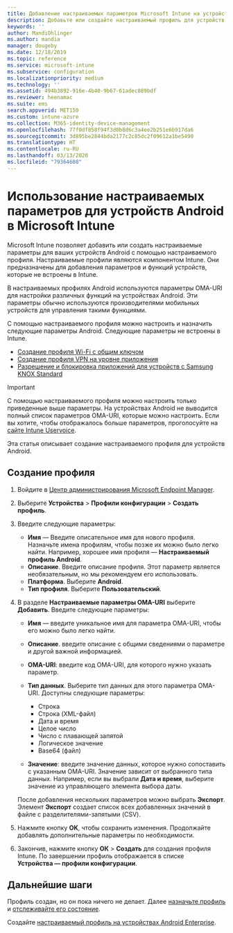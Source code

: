 ```yaml
---
title: Добавление настраиваемых параметров Microsoft Intune на устройства Android — Azure | Документация Майкрософт
description: Добавьте или создайте настраиваемый профиль для устройств Android, чтобы создать профиль Wi-Fi с предварительным ключом, создать профиль VPN на уровне приложения или разрешить или запретить приложения для устройств Samsung Knox Standard в Microsoft Intune
keywords: ''
author: MandiOhlinger
ms.author: mandia
manager: dougeby
ms.date: 12/18/2019
ms.topic: reference
ms.service: microsoft-intune
ms.subservice: configuration
ms.localizationpriority: medium
ms.technology: ''
ms.assetid: 494b3892-916e-4b40-9b67-61adec889bdf
ms.reviewer: heenamac
ms.suite: ems
search.appverid: MET150
ms.custom: intune-azure
ms.collection: M365-identity-device-management
ms.openlocfilehash: 77f0df858f94f3d0b8d6c3a4ee2b251e6b917da6
ms.sourcegitcommit: 3d895be2844bda2177c2c85dc2f09612a1be5490
ms.translationtype: HT
ms.contentlocale: ru-RU
ms.lasthandoff: 03/13/2020
ms.locfileid: "79364608"
---
```

# <a name="use-custom-settings-for-android-devices-in-microsoft-intune"></a>Использование настраиваемых параметров для устройств Android в Microsoft Intune

Microsoft Intune позволяет добавить или создать настраиваемые параметры для ваших устройств Android с помощью настраиваемого профиля. Настраиваемые профили являются компонентом Intune. Они предназначены для добавления параметров и функций устройств, которые не встроены в Intune.

В настраиваемых профилях Android используются параметры OMA-URI для настройки различных функций на устройствах Android. Эти параметры обычно используются производителями мобильных устройств для управления такими функциями.

С помощью настраиваемого профиля можно настроить и назначить следующие параметры Android. Следующие параметры не встроены в Intune.

- [Создание профиля Wi-Fi с общим ключом](/intune/wi-fi-profile-shared-key)
- [Создание профиля VPN на уровне приложения](/intune/android-pulse-secure-per-app-vpn)
- [Разрешение и блокировка приложений для устройств с Samsung KNOX Standard](/intune/samsung-knox-apps-allow-block)

>[!IMPORTANT]
> С помощью настраиваемого профиля можно настроить только приведенные выше параметры. На устройствах Android не выводится полный список параметров OMA-URI, которые можно настроить. Если вы хотите, чтобы отображалось больше параметров, проголосуйте на [сайте Intune Uservoice](https://microsoftintune.uservoice.com/forums/291681-ideas).

Эта статья описывает создание настраиваемого профиля для устройств Android.

## <a name="create-the-profile"></a>Создание профиля

1. Войдите в [Центр администрирования Microsoft Endpoint Manager](https://go.microsoft.com/fwlink/?linkid=2109431).
2. Выберите **Устройства** > **Профили конфигурации** > **Создать профиль**.
3. Введите следующие параметры:

    - **Имя** — Введите описательное имя для нового профиля. Назначьте имена профилям, чтобы позже их можно было легко найти. Например, хорошее имя профиля — **Настраиваемый профиль Android**.
    - **Описание**. Введите описание профиля. Этот параметр является необязательным, но мы рекомендуем его использовать.
    - **Платформа**. Выберите **Android**.
    - **Тип профиля**. Выберите **Пользовательский**.

4. В разделе **Настраиваемые параметры OMA-URI** выберите **Добавить**. Введите следующие параметры:

    - **Имя** — введите уникальное имя для параметра OMA-URI, чтобы его можно было легко найти.
    - **Описание**. введите описание с общими сведениями о параметре и другой важной информацией.
    - **OMA-URI**: введите код OMA-URI, для которого нужно указать параметр.
    - **Тип данных**. Выберите тип данных для этого параметра OMA-URI. Доступны следующие параметры:

      - Строка
      - Строка (XML-файл)
      - Дата и время
      - Целое число
      - Число с плавающей запятой
      - Логическое значение
      - Base64 (файл)

    - **Значение**: введите значение данных, которое нужно сопоставить с указанным OMA-URI. Значение зависит от выбранного типа данных. Например, если вы выбрали **Дата и время**, выберите значение из управляющего элемента выбора даты.

    После добавления нескольких параметров можно выбрать **Экспорт**. Элемент **Экспорт** создает список всех добавленных значений в файле с разделителями-запятыми (CSV).

5. Нажмите кнопку **OK**, чтобы сохранить изменения. Продолжайте добавлять дополнительные параметры по необходимости.
6. Закончив, нажмите кнопку **ОК** > **Создать** для создания профиля Intune. По завершении профиль отображается в списке **Устройства — профили конфигурации**.

## <a name="next-steps"></a>Дальнейшие шаги

Профиль создан, но он пока ничего не делает. Далее [назначьте профиль](device-profile-assign.md) и [отслеживайте его состояние](device-profile-monitor.md).

Создайте [настраиваемый профиль на устройствах Android Enterprise](custom-settings-android-for-work.md).
